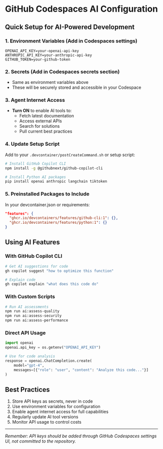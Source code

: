 # GitHub Codespaces AI Configuration

## Quick Setup for AI-Powered Development

### 1. Environment Variables (Add in Codespaces settings)
```
OPENAI_API_KEY=your-openai-api-key
ANTHROPIC_API_KEY=your-anthropic-api-key
GITHUB_TOKEN=your-github-token
```

### 2. Secrets (Add in Codespaces secrets section)
- Same as environment variables above
- These will be securely stored and accessible in your Codespace

### 3. Agent Internet Access
- **Turn ON** to enable AI tools to:
  - Fetch latest documentation
  - Access external APIs
  - Search for solutions
  - Pull current best practices

### 4. Update Setup Script
Add to your `.devcontainer/postCreateCommand.sh` or setup script:
```bash
# Install GitHub Copilot CLI
npm install -g @githubnext/github-copilot-cli

# Install Python AI packages
pip install openai anthropic langchain tiktoken
```

### 5. Preinstalled Packages to Include
In your devcontainer.json or requirements:
```json
"features": {
  "ghcr.io/devcontainers/features/github-cli:1": {},
  "ghcr.io/devcontainers/features/python:1": {}
}
```

## Using AI Features

### With GitHub Copilot CLI
```bash
# Get AI suggestions for code
gh copilot suggest "how to optimize this function"

# Explain code
gh copilot explain "what does this code do"
```

### With Custom Scripts
```bash
# Run AI assessments
npm run ai:assess-quality
npm run ai:assess-security
npm run ai:assess-performance
```

### Direct API Usage
```python
import openai
openai.api_key = os.getenv("OPENAI_API_KEY")

# Use for code analysis
response = openai.ChatCompletion.create(
    model="gpt-4",
    messages=[{"role": "user", "content": "Analyze this code..."}]
)
```

## Best Practices
1. Store API keys as secrets, never in code
2. Use environment variables for configuration
3. Enable agent internet access for full capabilities
4. Regularly update AI tool versions
5. Monitor API usage to control costs

---
*Remember: API keys should be added through GitHub Codespaces settings UI, not committed to the repository.*